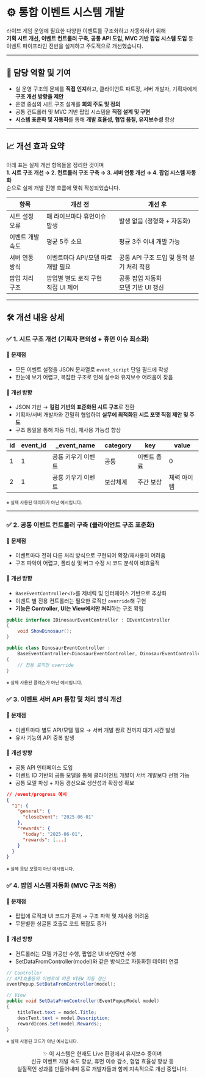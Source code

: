 # ⚙ 통합 이벤트 시스템 개발

라이브 게임 운영에 필요한 다양한 이벤트를 구조화하고 자동화하기 위해  
**기획 시트 개선, 이벤트 컨트롤러 구축, 공통 API 도입, MVC 기반 팝업 시스템 도입** 등  
이벤트 파이프라인 전반을 설계하고 주도적으로 개선했습니다.

---

## 💬 담당 역할 및 기여

- 실 운영 구조의 문제를 **직접 인지**하고, 클라이언트 파트장, 서버 개발자, 기획자에게 **구조 개선 방향을 제안**
- 운영 중심의 시트 구조 설계를 **회의 주도 및 정의**
- 공통 컨트롤러 및 MVC 기반 팝업 시스템을 **직접 설계 및 구현**
- **시스템 표준화 및 자동화**를 통해 **개발 효율성, 협업 품질, 유지보수성** 향상

---

## 📈 개선 효과 요약
아래 표는 실제 개선 항목들을 정리한 것이며<br>
**1. 시트 구조 개선 → 2. 컨트롤러 구조 구축 → 3. 서버 연동 개선 → 4. 팝업 시스템 자동화**<br>
순으로 실제 개발 진행 흐름에 맞춰 작성되었습니다.

| 항목        | 개선 전                     | 개선 후                       |
| --------- | ------------------------ | -------------------------- |
| 시트 설정 오류  | 매 라이브마다 휴먼이슈 발생          | 발생 없음 (정형화 + 자동화)          |
| 이벤트 개발 속도 | 평균 5주 소요                 | 평균 3주 이내 개발 가능             |
| 서버 연동 방식  | 이벤트마다 API/모델 따로 개발 필요    | 공통 API 구조 도입 및 동적 분기 처리 적용 |
| 팝업 처리 구조  | 팝업별 별도 로직 구현<br>직접 UI 제어 | 공통 팝업 자동화<br>모델 기반 UI 갱신   |


---

## 🛠 개선 내용 상세

### ✅ 1. 시트 구조 개선 (기획자 편의성 + 휴먼 이슈 최소화)

#### 🎯 문제점
- 모든 이벤트 설정을 JSON 문자열로 `event_script` 단일 필드에 작성
- 한눈에 보기 어렵고, 복잡한 구조로 인해 실수와 유지보수 어려움이 잦음

#### 🧭 개선 방향
- JSON 기반 → **컬럼 기반의 표준화된 시트 구조**로 전환
- 기획자/서버 개발자와 긴밀히 협업하여 **실무에 최적화된 시트 포맷 직접 제안 및 주도**
- 구조 통일을 통해 자동 파싱, 재사용 가능성 향상

| id | event_id | _event_name        | category | key         | value     |
|----|----------|--------------------|----------|-------------|-----------|
| 1  | 1        | 공룡 키우기 이벤트  | 공통     | 이벤트 종료 | 0         |
| 2  | 1        | 공룡 키우기 이벤트  | 보상체계 | 주간 보상   | 체력 아이템 |

<sub>※ 실제 사용된 데이터가 아닌 예시입니다.</sub>

---

### ✅ 2. 공통 이벤트 컨트롤러 구축 (클라이언트 구조 표준화)

#### 🎯 문제점
- 이벤트마다 전혀 다른 처리 방식으로 구현되어 확장/재사용이 어려움
- 구조 파악이 어렵고, 폴리싱 및 버그 수정 시 코드 분석이 비효율적

#### 🧭 개선 방향
- `BaseEventController<T>`를 제네릭 및 인터페이스 기반으로 추상화
- 이벤트 별 전용 컨트롤러는 필요한 로직만 `override`해 구현
- **기능은 Controller**, **UI는 View에서만 처리**하는 구조 확립

```csharp
public interface IDinosaurEventController : IEventController
{
    void ShowDinosaur();
}

public class DinosaurEventController :
    BaseEventController<DinosaurEventController, DinosaurEventControllerData, IDinosaurEventController>
{
    // 전용 로직만 override
}
```
<sub>※ 실제 사용된 클래스가 아닌 예시입니다.</sub>

### ✅ 3. 이벤트 서버 API 통합 및 처리 방식 개선

#### 🎯 문제점
- 이벤트마다 별도 API/모델 필요 → 서버 개발 완료 전까지 대기 시간 발생
- 유사 기능의 API 중복 발생

#### 🧭 개선 방향
- 공통 API 인터페이스 도입
- 이벤트 ID 기반의 공통 모델을 통해 클라이언트 개발이 서버 개발보다 선행 가능
- 공통 모델 파싱 + 자동 갱신으로 생산성과 확장성 확보

```json
// /event/progress 예시
{
  "1": {
    "general": {
      "closeEvent": "2025-06-01"
    },
    "rewards": {
      "today": "2025-06-01",
      "rewards": [...]
    }
  }
}
```
<sub>※ 실제 응답 모델이 아닌 예시입니다.</sub>

### ✅ 4. 팝업 시스템 자동화 (MVC 구조 적용)

#### 🎯 문제점
- 팝업에 로직과 UI 코드가 혼재 → 구조 파악 및 재사용 어려움
- 무분별한 싱글톤 호출로 코드 복잡도 증가

#### 🧭 개선 방향
- 컨트롤러는 모델 가공만 수행, 팝업은 UI 바인딩만 수행
- SetDataFromController(model)와 같은 방식으로 자동화된 데이터 연결

```csharp
// Controller
// API호출등의 이벤트에 따른 VIEW 자동 갱신
eventPopup.SetDataFromController(model);

// View
public void SetDataFromController(EventPopupModel model)
{
    titleText.text = model.Title;
    descText.text = model.Description;
    rewardIcons.Set(model.Rewards);
}
```
<sub>※ 실제 사용된 코드가 아닌 예시입니다.</sub>

<div align="center">
✨ 이 시스템은 현재도 Live 환경에서 유지보수 중이며<br>
신규 이벤트 개발 속도 향상, 휴먼 이슈 감소, 협업 효율성 향상 등<br>
실질적인 성과를 만들어내며 동료 개발자들과 함께 지속적으로 개선 중입니다.

</div>

